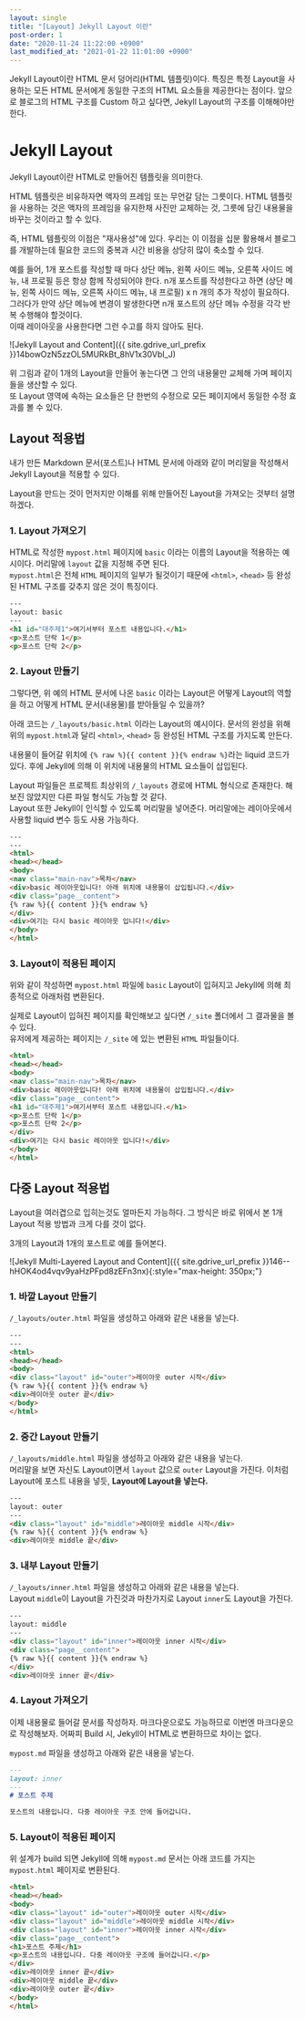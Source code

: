 ```yaml
---
layout: single
title: "[Layout] Jekyll Layout 이란"
post-order: 1
date: "2020-11-24 11:22:00 +0900"
last_modified_at: "2021-01-22 11:01:00 +0900"
---
```

Jekyll Layout이란 HTML 문서 덩어리(HTML 템플릿)이다. 특징은 특정 Layout을 사용하는 모든 HTML 문서에게 동일한 구조의 HTML 요소들을 제공한다는 점이다. 앞으로 블로그의 HTML 구조를 Custom 하고 싶다면, Jekyll Layout의 구조를 이해해야만 한다.

# Jekyll Layout

Jekyll Layout이란 HTML로 만들어진 템플릿을 의미한다.

HTML 템플릿은 비유하자면 액자의 프레임 또는 무언갈 담는 그릇이다. HTML 템플릿을 사용하는 것은 액자의 프레임을 유지한채 사진만 교체하는 것, 그릇에 담긴 내용물을 바꾸는 것이라고 할 수 있다.

즉, HTML 템플릿의 이점은 "재사용성"에 있다. 우리는 이 이점을 십분 활용해서 블로그를 개발하는데 필요한 코드의 중복과 시간 비용을 상당히 많이 축소할 수 있다.

예를 들어, 1개 포스트를 작성할 때 마다 상단 메뉴, 왼쪽 사이드 메뉴, 오른쪽 사이드 메뉴, 내 프로필 등은 항상 함께 작성되어야 한다. n개 포스트를 작성한다고 하면 (상단 메뉴, 왼쪽 사이드 메뉴, 오른쪽 사이드 메뉴, 내 프로필) x n 개의 추가 작성이 필요하다.<br/>그러다가 만약 상단 메뉴에 변경이 발생한다면 n개 포스트의 상단 메뉴 수정을 각각 반복 수행해야 할것이다.<br/>이때 레이아웃을 사용한다면 그런 수고를 하지 않아도 된다.

![Jekyll Layout and Content]({{ site.gdrive_url_prefix }}14bowOzN5zzOL5MURkBt_8hV1x30VbI_J)

위 그림과 같이 1개의 Layout을 만들어 놓는다면 그 안의 내용물만 교체해 가며 페이지들을 생산할 수 있다.<br/>
또 Layout 영역에 속하는 요소들은 단 한번의 수정으로 모든 페이지에서 동일한 수정 효과를 볼 수 있다.

## Layout 적용법

내가 만든 Markdown 문서(포스트)나 HTML 문서에 아래와 같이 머리말을 작성해서 Jekyll Layout을 적용할 수 있다.

Layout을 만드는 것이 먼저지만 이해를 위해 만들어진 Layout을 가져오는 것부터 설명하겠다.

### 1. Layout 가져오기

HTML로 작성한 `mypost.html` 페이지에  `basic` 이라는 이름의 Layout을 적용하는 예시이다.
머리말에 `layout` 값을 지정해 주면 된다.</br>
`mypost.html`은 전체 `HTML` 페이지의 일부가 될것이기 때문에
`<html>`, `<head>` 등 완성된 HTML 구조를 갖추지 않은 것이 특징이다.

```html
---
layout: basic
---
<h1 id="대주제1">여기서부터 포스트 내용입니다.</h1>
<p>포스트 단락 1</p>
<p>포스트 단락 2</p>
```

### 2. Layout 만들기

그렇다면, 위 예의 HTML 문서에 나온 `basic` 이라는 Layout은 어떻게 Layout의 역할을 하고
어떻게 HTML 문서(내용물)를 받아들일 수 있을까?

아래 코드는 `/_layouts/basic.html` 이라는 Layout의 예시이다.
문서의 완성을 위해 위의 `mypost.html`과 달리 `<html>`, `<head>` 등 완성된 HTML 구조를 가지도록 만든다.

내용물이 들어갈 위치에 `{% raw %}{{ content }}{% endraw %}`라는 liquid 코드가 있다. 후에 Jekyll에 의해 이 위치에 내용물의 HTML 요소들이 삽입된다.

Layout 파일들은 프로젝트 최상위의 `/_layouts` 경로에 HTML 형식으로 존재한다.
<span class="md-monologue">해보진 않았지만 다른 파일 형식도 가능할 것 같다.</span><br/>
Layout 또한 Jekyll이 인식할 수 있도록 머리말을 넣어준다. 머리말에는 레이아웃에서 사용할 liquid 변수 등도 사용 가능하다.

```html
---
---
<html>
<head></head>
<body>
<nav class="main-nav">목차</nav>
<div>basic 레이아웃입니다! 아래 위치에 내용물이 삽입됩니다.</div>
<div class="page__content">
{% raw %}{{ content }}{% endraw %}
</div>
<div>여기는 다시 basic 레이아웃 입니다!</div>
</body>
</html>
```

### 3. Layout이 적용된 페이지

위와 같이 작성하면 `mypost.html` 파일에 `basic` Layout이 입혀지고 Jekyll에 의해 최종적으로 아래처럼 변환된다.

실제로 Layout이 입혀진 페이지를 확인해보고 싶다면 `/_site` 폴더에서 그 결과물을 볼 수 있다.<br/>
유저에게 제공하는 페이지는 `/_site` 에 있는 변환된 `HTML` 파일들이다.

```html
<html>
<head></head>
<body>
<nav class="main-nav">목차</nav>
<div>basic 레이아웃입니다! 아래 위치에 내용물이 삽입됩니다.</div>
<div class="page__content">
<h1 id="대주제1">여기서부터 포스트 내용입니다.</h1>
<p>포스트 단락 1</p>
<p>포스트 단락 2</p>
</div>
<div>여기는 다시 basic 레이아웃 입니다!</div>
</body>
</html>
```

## 다중 Layout 적용법

Layout을 여러겹으로 입히는것도 얼마든지 가능하다. 그 방식은 바로 위에서 본 1개 Layout 적용 방법과 크게 다를 것이 없다.

3개의 Layout과 1개의 포스트로 예를 들어본다.

![Jekyll Multi-Layered Layout and Content]({{ site.gdrive_url_prefix }}146--hHOK4od4vqv9yaHzPFpd8zEFn3nx){:style="max-height: 350px;"}

### 1. 바깥 Layout 만들기

`/_layouts/outer.html` 파일을 생성하고 아래와 같은 내용을 넣는다.

```html
---
---
<html>
<head></head>
<body>
<div class="layout" id="outer">레이아웃 outer 시작</div>
{% raw %}{{ content }}{% endraw %}
<div>레이아웃 outer 끝</div>
</body>
</html>
```

### 2. 중간 Layout 만들기

`/_layouts/middle.html` 파일을 생성하고 아래와 같은 내용을 넣는다.<br/>
머리말을 보면 자신도 Layout이면서 `layout` 값으로 `outer` Layout을 가진다.
이처럼 Layout에 포스트 내용을 넣듯, __Layout에 Layout을 넣는다.__

```html
---
layout: outer
---
<div class="layout" id="middle">레이아웃 middle 시작</div>
{% raw %}{{ content }}{% endraw %}
<div>레이아웃 middle 끝</div>
```

### 3. 내부 Layout 만들기

`/_layouts/inner.html` 파일을 생성하고 아래와 같은 내용을 넣는다.<br/>
Layout `middle`이 Layout을 가진것과 마찬가지로 Layout `inner`도 Layout을 가진다.

```html
---
layout: middle
---
<div class="layout" id="inner">레이아웃 inner 시작</div>
<div class="page__content">
{% raw %}{{ content }}{% endraw %}
</div>
<div>레이아웃 inner 끝</div>
```

### 4. Layout 가져오기

이제 내용물로 들어갈 문서를 작성하자. 마크다운으로도 가능하므로 이번엔 마크다운으로 작성해보자.
어짜피 Build 시, Jekyll이 HTML로 변환하므로 차이는 없다.

`mypost.md` 파일을 생성하고 아래와 같은 내용을 넣는다.

```markdown
---
layout: inner
---
# 포스트 주제

포스트의 내용입니다. 다중 레이아웃 구조 안에 들어갑니다.
```

### 5. Layout이 적용된 페이지

위 설계가 build 되면 Jekyll에 의해 `mypost.md` 문서는 아래 코드를 가지는 `mypost.html` 페이지로 변환된다.

```html
<html>
<head></head>
<body>
<div class="layout" id="outer">레이아웃 outer 시작</div>
<div class="layout" id="middle">레이아웃 middle 시작</div>
<div class="layout" id="inner">레이아웃 inner 시작</div>
<div class="page__content">
<h1>포스트 주제</h1>
<p>포스트의 내용입니다. 다중 레이아웃 구조에 들어갑니다.</p>
</div>
<div>레이아웃 inner 끝</div>
<div>레이아웃 middle 끝</div>
<div>레이아웃 outer 끝</div>
</body>
</html>
```
